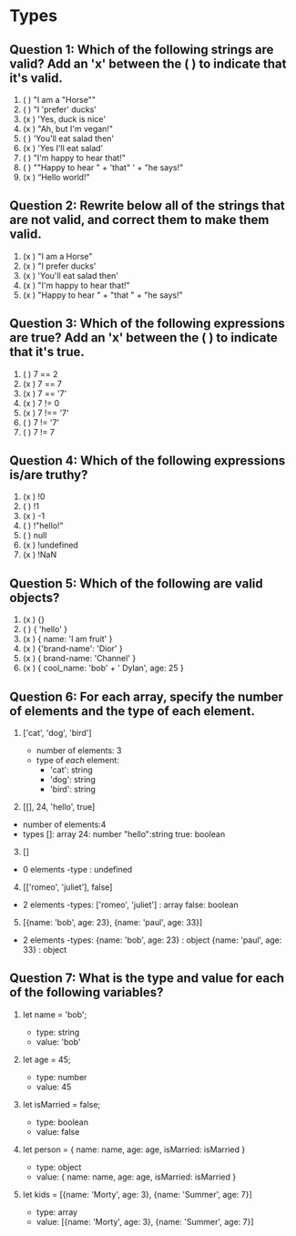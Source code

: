 # Types

## Question 1: Which of the following strings are valid? Add an 'x' between the ( ) to indicate that it's valid.

1. ( ) "I am a "Horse""
2. ( ) "I 'prefer' ducks'
3. (x ) 'Yes, duck is nice'
4. (x ) "Ah, but I\'m vegan!"
5. ( ) 'You'll eat salad then'
6. (x ) 'Yes I\'ll eat salad'
7. ( ) "I'm happy to hear that!"
8. ( ) "\"Happy to hear " + 'that" ' + "he says!"
9. (x ) “Hello world!”


## Question 2: Rewrite below all of the strings that are not valid, and correct them to make them valid. 
1. (x ) "I am a Horse"
2. (x ) "I prefer ducks'
5. (x ) 'You\'ll eat salad then'
7. (x ) "I\'m happy to hear that!"
8. (x ) "Happy to hear " + "that "  + "he says!"



## Question 3: Which of the following expressions are true? Add an 'x' between the ( ) to indicate that it's true.

1. ( ) 7 == 2
2. (x ) 7 == 7
3. (x ) 7 == '7'
4. (x ) 7 != 0
5. (x ) 7 !== '7'
6. ( ) 7 != '7'
7. ( ) 7 != 7


## Question 4: Which of the following expressions is/are truthy?

1. (x ) !0
2. ( ) !1
3. (x ) -1
4. ( ) !"hello!"
5. ( ) null
6. (x ) !undefined
7. (x ) !NaN


## Question 5: Which of the following are valid objects?

1. (x ) {}
2. ( ) { 'hello' }
3. (x ) { name: 'I am fruit' }
4. (x ) {'brand-name': 'Dior' }
5. (x ) { brand-name: 'Channel' }
6. (x ) { cool_name: 'bob' + ' Dylan', age: 25 }


## Question 6: For each array, specify the number of elements and the type of each element.

1. ['cat', 'dog', 'bird']
    - number of elements: 3
    - type of _each_ element:
        - 'cat': string
        - 'dog': string
        - 'bird': string

2. [[], 24, 'hello', true]
 - number of elements:4
 - types
        []: array
        24: number
        "hello":string
        true: boolean

3. []
- 0 elements
-type : undefined

4. [['romeo', 'juliet'], false]
- 2 elements
-types:
    ['romeo', 'juliet'] : array
    false: boolean

5. [{name: 'bob', age: 23}, {name: 'paul', age: 33}]
- 2 elements
-types:
    {name: 'bob', age: 23} : object
    {name: 'paul', age: 33} : object


## Question 7: What is the type and value for each of the following variables?

1. let  name = 'bob';
    - type: string
    - value: 'bob'

2. let age = 45;
    - type: number
    - value: 45

3. let isMarried = false;
    - type: boolean
    - value: false

4. let person = { name: name, age: age, isMarried: isMarried }
    - type: object
    - value: { name: name, age: age, isMarried: isMarried }

5. let kids = [{name: 'Morty', age: 3}, {name: 'Summer', age: 7}]
    - type: array
    - value: [{name: 'Morty', age: 3}, {name: 'Summer', age: 7}]
